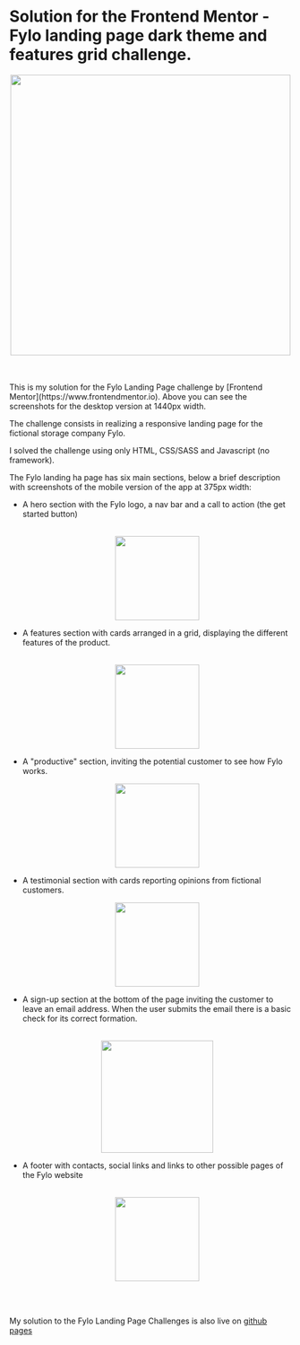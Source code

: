 # Solution for the Frontend Mentor - Fylo landing page dark theme and features grid challenge.

<p align="center">
<img src="./screenshots/total1b.jpg" width="500" align="center">
</p>
<br>
<br>
This is my solution for the Fylo Landing Page challenge by [Frontend Mentor](https://www.frontendmentor.io). Above you can see the screenshots for the desktop version at 1440px width.

The challenge consists in realizing a responsive landing page for the fictional storage company Fylo.

I solved the challenge using only HTML, CSS/SASS and Javascript (no framework).

The Fylo landing ha page has six main sections, below a brief description with screenshots of the mobile version of the app at 375px width: <br>

<ul>
<li>A hero section with the Fylo logo,  a nav bar and a call to action (the get started button)<br> <br>
<p align="center"><img src="./screenshots/mobi1.jpg" width="150" align="center"><p></li>
<li>A features section with cards arranged in a grid, displaying the different features of the product.  <br> <br>
<p align="center"><img src="./screenshots/mobi2b.jpg" width="150" align="center"></p></li>

</li>
<li>A "productive" section, inviting the potential customer to see how Fylo works.
<br>
<p align="center"><img src="./screenshots/mobi3b.jpg" width="150" align="center"></p></li>

</li>
<li>A testimonial section with cards reporting opinions from fictional customers.
<p align="center"><img src="./screenshots/mobi6b.jpg" width="150" align="center"></p></li>
</li>
<li>A sign-up section at the bottom of the page inviting the customer to leave an email address. When the user submits the email there is a basic check for its correct formation. <br>
<br>
<p align="center"><img src="./screenshots/errorMobi.jpg" width="200" align="center"></p></li>

</li>
<li>A footer with contacts, social links and links to other possible pages of the Fylo website
<br>
<br>
<p align="center"><img src="./screenshots/mobi5b.jpg" width="150" align="center"></p></li>
</li>
</ul>
<br>
<br>

My solution to the Fylo Landing Page Challenges is also live on [github pages](https://aleperf.github.io/fylo-dark-theme-landing-page/)
